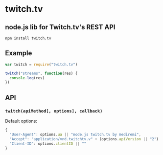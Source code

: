 # twitch.tv
node.js lib for Twitch.tv's REST API
---

`npm install twitch.tv`

## Example

```js
var twitch = require("twitch.tv")

twitch("streams", function(res) {
  console.log(res)
})
```

## API

### `twitch(apiMethod[, options], callback)`

Default options:
```js
{
  "User-Agent": options.ua || "node.js twitch.tv by mediremi",
  "Accept": "application/vnd.twitchtv.v" + (options.apiVersion || "2") + "+json",
  "Client-ID": options.clientID || ""
}
```
